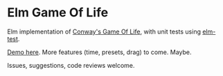 # Elm Game Of Life

Elm implementation of [Conway's Game Of Life](https://en.wikipedia.org/wiki/Conway's_Game_of_Life), with unit tests using [elm-test](https://github.com/elm-community/elm-test).

[Demo here](https://oturnermajor.github.io/elm-game-of-life/). More features (time, presets, drag) to come. Maybe.

Issues, suggestions, code reviews welcome.